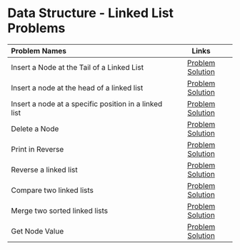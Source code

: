 # Data Structure - Linked List Problems

|Problem Names|Links|
| :--- | :---: |
Insert a Node at the Tail of a Linked List | [Problem](https://www.hackerrank.com/challenges/insert-a-node-at-the-tail-of-a-linked-list/problem)  [Solution](https://github.com/SiddharthaPramanik/Hacker-Rank/blob/master/Problem-Solving/Data-Structures/Linked-List/insert-at-tail.py) |
Insert a node at the head of a linked list | [Problem](https://www.hackerrank.com/challenges/insert-a-node-at-the-head-of-a-linked-list/problem)  [Solution](https://github.com/SiddharthaPramanik/Hacker-Rank/blob/master/Problem-Solving/Data-Structures/Linked-List/insert-at-head.py) |
Insert a node at a specific position in a linked list | [Problem](https://www.hackerrank.com/challenges/insert-a-node-at-a-specific-position-in-a-linked-list/problem)  [Solution](https://github.com/SiddharthaPramanik/Hacker-Rank/blob/master/Problem-Solving/Data-Structures/Linked-List/insert-at-position.py) |
Delete a Node | [Problem](https://www.hackerrank.com/challenges/delete-a-node-from-a-linked-list/problem)  [Solution](https://github.com/SiddharthaPramanik/Hacker-Rank/blob/master/Problem-Solving/Data-Structures/Linked-List/delete-node.py) |
Print in Reverse | [Problem](https://www.hackerrank.com/challenges/print-the-elements-of-a-linked-list-in-reverse/problem)  [Solution](https://github.com/SiddharthaPramanik/Hacker-Rank/blob/master/Problem-Solving/Data-Structures/Linked-List/print-in-reverse.py) |
Reverse a linked list | [Problem](https://www.hackerrank.com/challenges/reverse-a-linked-list/problem)  [Solution](https://github.com/SiddharthaPramanik/Hacker-Rank/blob/master/Problem-Solving/Data-Structures/Linked-List/reverse-linked-list.py) |
Compare two linked lists | [Problem](https://www.hackerrank.com/challenges/compare-two-linked-lists/problem)  [Solution](https://github.com/SiddharthaPramanik/Hacker-Rank/blob/master/Problem-Solving/Data-Structures/Linked-List/compare-two-linked-list.py) |
Merge two sorted linked lists | [Problem](https://www.hackerrank.com/challenges/merge-two-sorted-linked-lists/problem)  [Solution](https://github.com/SiddharthaPramanik/Hacker-Rank/blob/master/Problem-Solving/Data-Structures/Linked-List/merger-two-sorted-linked-lists.py) |
Get Node Value | [Problem](https://www.hackerrank.com/challenges/get-the-value-of-the-node-at-a-specific-position-from-the-tail/problem)  [Solution](https://github.com/SiddharthaPramanik/Hacker-Rank/blob/master/Problem-Solving/Data-Structures/Linked-List/get-node-value.py) |
